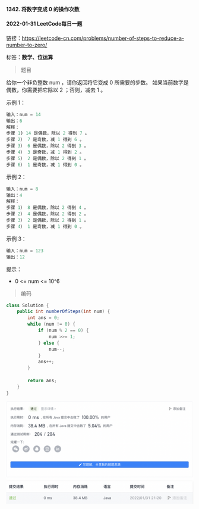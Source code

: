 #### 1342. 将数字变成 0 的操作次数

#### 2022-01-31 LeetCode每日一题

链接：https://leetcode-cn.com/problems/number-of-steps-to-reduce-a-number-to-zero/

标签：**数学、位运算**

> 题目

给你一个非负整数 num ，请你返回将它变成 0 所需要的步数。 如果当前数字是偶数，你需要把它除以 2 ；否则，减去 1 。

示例 1：

```java
输入：num = 14
输出：6
解释：
步骤 1) 14 是偶数，除以 2 得到 7 。
步骤 2） 7 是奇数，减 1 得到 6 。
步骤 3） 6 是偶数，除以 2 得到 3 。
步骤 4） 3 是奇数，减 1 得到 2 。
步骤 5） 2 是偶数，除以 2 得到 1 。
步骤 6） 1 是奇数，减 1 得到 0 。
```

示例 2：

```java
输入：num = 8
输出：4
解释：
步骤 1） 8 是偶数，除以 2 得到 4 。
步骤 2） 4 是偶数，除以 2 得到 2 。
步骤 3） 2 是偶数，除以 2 得到 1 。
步骤 4） 1 是奇数，减 1 得到 0 。
```

示例 3：

```java
输入：num = 123
输出：12
```


提示：

- 0 <= num <= 10^6

> 编码

```java
class Solution {
    public int numberOfSteps(int num) {
        int ans = 0;
        while (num != 0) {
            if (num % 2 == 0) {
                num >>= 1;
            } else {
                num--;
            }
            ans++;
        }

        return ans;
    }
}
```

![image-20220131212122699](1342.将数字变成0的操作次数.assets/image-20220131212122699-3635284.png)